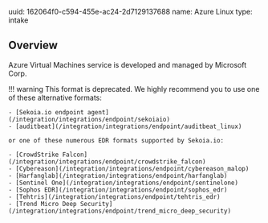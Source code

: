uuid: 162064f0-c594-455e-ac24-2d7129137688
name: Azure Linux
type: intake

## Overview

Azure Virtual Machines service is developed and managed by Microsoft Corp.

!!! warning
    This format is deprecated. We highly recommend you to use one of these alternative formats:

    - [Sekoia.io endpoint agent](/integration/integrations/endpoint/sekoiaio)
    - [auditbeat](/integration/integrations/endpoint/auditbeat_linux)

    or one of these numerous EDR formats supported by Sekoia.io:

    - [CrowdStrike Falcon](/integration/integrations/endpoint/crowdstrike_falcon)
    - [Cybereason](/integration/integrations/endpoint/cybereason_malop)
    - [Harfanglab](/integration/integrations/endpoint/harfanglab)
    - [Sentinel One](/integration/integrations/endpoint/sentinelone)
    - [Sophos EDR](/integration/integrations/endpoint/sophos_edr)
    - [Tehtris](/integration/integrations/endpoint/tehtris_edr)
    - [Trend Micro Deep Security](/integration/integrations/endpoint/trend_micro_deep_security)

